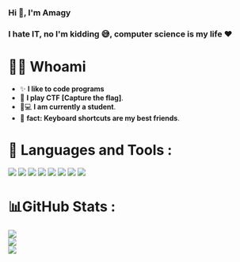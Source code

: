 ### Hi 👋, I'm Amagy

###

<h3 align="left">I hate IT, no I'm kidding 😅, computer science is my life ❤️</h3>


# 🙋‍♂️ **Whoami**

- ✨ **I like to code programs**
- 🚩 **I play CTF [Capture the flag]**.
- 👨💻 **I am currently a student**.
- 🎲 **fact: Keyboard shortcuts are my best friends**.


# 🚀 **Languages and Tools :**

<p>
    <img src="https://img.shields.io/badge/Python-FFD43B?style=for-the-badge&logo=python&logoColor=blue" />
    <img src="https://img.shields.io/badge/Linux-FCC624?style=for-the-badge&logo=linux&logoColor=black" />
    <img src="https://img.shields.io/badge/GNU%20Bash-4EAA25?style=for-the-badge&logo=GNU%20Bash&logoColor=white" />
    <img src="https://img.shields.io/badge/Kali_Linux-557C94?style=for-the-badge&logo=kali-linux&logoColor=white" />
    <img src="https://img.shields.io/badge/VSCode-0078D4?style=for-the-badge&logo=visual%20studio%20code&logoColor=white" />
   <img src="https://img.shields.io/badge/Debian-A81D33?style=for-the-badge&logo=debian&logoColor=white" />
   <img src="https://img.shields.io/badge/Android-3DDC84?style=for-the-badge&logo=android&logoColor=whitee" />
   <img src="https://img.shields.io/badge/Shell_Script-121011?style=for-the-badge&logo=gnu-bash&logoColor=white" />
</p>


# 📊GitHub Stats :
![](https://github-readme-stats.vercel.app/api?username=Amagy&theme=radical&hide_border=false&include_all_commits=true&count_private=true)<br/>
![](https://github-readme-streak-stats.herokuapp.com/?user=Amagy&theme=radical&hide_border=false)<br/>
![](https://github-readme-stats.vercel.app/api/top-langs/?username=Amagy&theme=radical&hide_border=false&include_all_commits=true&count_private=true&layout=compact)
